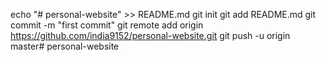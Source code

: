 echo "# personal-website" >> README.md
git init
git add README.md
git commit -m "first commit"
git remote add origin https://github.com/india9152/personal-website.git
git push -u origin master# personal-website
